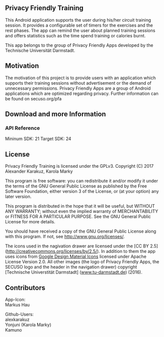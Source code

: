 ## Privacy Friendly Training

This Android application supports the user during his/her circuit training session. It provides a configurable set of timers for the exercises and the rest phases. The app can remind the user about planned training sessions and offers statistics such as the time spend training or calories burnt.


This app belongs to the group of Privacy Friendly Apps developed by the Technische Universität Darmstadt.

## Motivation

The motivation of this project is to provide users with an application which supports their training sessions without advertisement or the demand of unnecessary permissions. Privacy Friendly Apps are a group of Android applications which are optimized regarding privacy. Further information can be found on secuso.org/pfa

## Download and more Information


 
### API Reference

Mininum SDK: 21
Target SDK: 24 

## License

Privacy Friendly Training is licensed under the GPLv3.
Copyright (C) 2017  Alexander Karakuz, Karola Marky

This program is free software: you can redistribute it and/or modify
it under the terms of the GNU General Public License as published by
the Free Software Foundation, either version 3 of the License, or
(at your option) any later version.

This program is distributed in the hope that it will be useful,
but WITHOUT ANY WARRANTY; without even the implied warranty of
MERCHANTABILITY or FITNESS FOR A PARTICULAR PURPOSE.  See the
GNU General Public License for more details.

You should have received a copy of the GNU General Public License
along with this program. If not, see <http://www.gnu.org/licenses/>.

The icons used in the nagivation drawer are licensed under the [CC BY 2.5] (http://creativecommons.org/licenses/by/2.5/). In addition to them the app uses icons from [Google Design Material Icons](https://design.google.com/icons/index.html) licensed under Apache License Version 2.0. All other images (the logo of Privacy Friendly Apps, the SECUSO logo and the header in the navigation drawer) copyright [Technische Universtität Darmstadt] (www.tu-darmstadt.de) (2016).

## Contributors

App-Icon: <br />
Markus Hau<br />

Github-Users: <br />
alexkarakuz <br />
Yonjuni (Karola Marky)<br />
Kamuno

